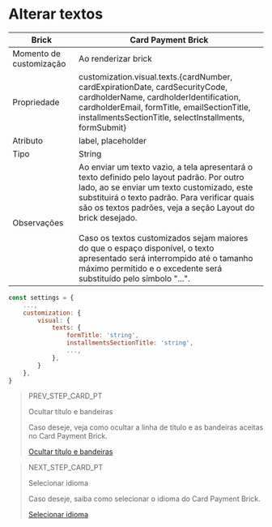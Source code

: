 # Alterar textos

| Brick | Card Payment Brick |
|--- |--- |
| Momento de customização | Ao renderizar brick |
| Propriedade | customization.visual.texts.{cardNumber, cardExpirationDate, cardSecurityCode, cardholderName, cardholderIdentification, cardholderEmail, formTitle, emailSectionTitle, installmentsSectionTitle, selectInstallments, formSubmit} |
| Atributo | label, placeholder |
| Tipo | String |
| Observações | Ao enviar um texto vazio, a tela apresentará o texto definido pelo layout padrão. Por outro lado, ao se enviar um texto customizado, este substituirá o texto padrão. Para verificar quais são os textos padrões, veja a seção Layout do brick desejado. <br> <br> Caso os textos customizados sejam maiores do que o espaço disponível, o texto apresentado será interrompido até o tamanho máximo permitido e o excedente será substituído pelo símbolo "...". |

```javascript
const settings = {
    ...,
    customization: {
        visual: {
            texts: {
                formTitle: 'string',
                installmentsSectionTitle: 'string',
                ...,
            },
        }
    },
}
```

> PREV_STEP_CARD_PT
>
> Ocultar título e bandeiras 
>
> Caso deseje, veja como ocultar a linha de título e as bandeiras aceitas no Card Payment Brick.
>
> [Ocultar título e bandeiras](/developers/pt/docs/checkout-bricks-beta/additional-customization/hide-title-and-flags)

> NEXT_STEP_CARD_PT
>
> Selecionar idioma 
>
> Caso deseje, saiba como selecionar o idioma do Card Payment Brick.
>
> [Selecionar idioma](/developers/pt/docs/checkout-bricks-beta/additional-customization/select-language)